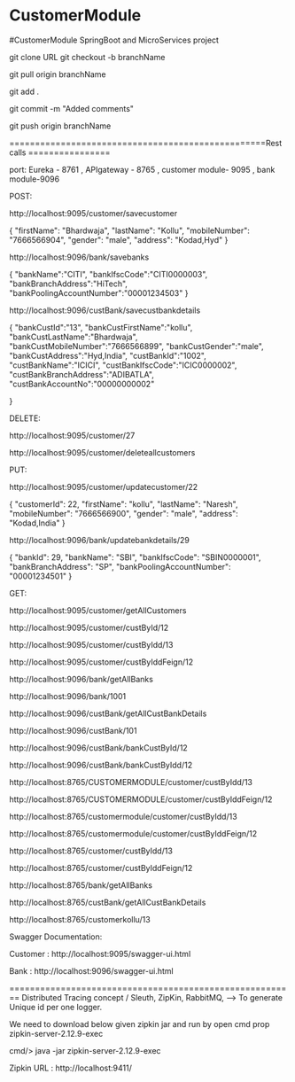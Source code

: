 # CustomerModule
#CustomerModule SpringBoot and MicroServices project

git clone URL
git checkout -b branchName

git pull origin branchName

git add .

git commit -m "Added comments"

git push origin branchName

==================================================Rest calls ================

port: Eureka - 8761 , APIgateway - 8765 , customer module- 9095 , bank module-9096

POST:

http://localhost:9095/customer/savecustomer

  {
        "firstName": "Bhardwaja",
        "lastName": "Kollu",
        "mobileNumber": "7666566904",
        "gender": "male",
        "address": "Kodad,Hyd"
    }

http://localhost:9096/bank/savebanks

{
    "bankName":"CITI",
    "bankIfscCode":"CITI0000003",
    "bankBranchAddress":"HiTech",
    "bankPoolingAccountNumber":"00001234503"
}

http://localhost:9096/custBank/savecustbankdetails

{
    "bankCustId":"13",
    "bankCustFirstName":"kollu",
    "bankCustLastName":"Bhardwaja",
    "bankCustMobileNumber":"7666566899",
    "bankCustGender":"male",
    "bankCustAddress":"Hyd,India",
    "custBankId":"1002",
    "custBankName":"ICICI",
    "custBankIfscCode":"ICIC0000002",
    "custBankBranchAddress":"ADIBATLA",
    "custBankAccountNo":"00000000002"

}

DELETE:

http://localhost:9095/customer/27

http://localhost:9095/customer/deleteallcustomers


PUT:

http://localhost:9095/customer/updatecustomer/22

{
        "customerId": 22,
        "firstName": "kollu",
        "lastName": "Naresh",
        "mobileNumber": "7666566900",
        "gender": "male",
        "address": "Kodad,India"
 }
 
 http://localhost:9096/bank/updatebankdetails/29
 
 {
        "bankId": 29,
        "bankName": "SBI",
        "bankIfscCode": "SBIN0000001",
        "bankBranchAddress": "SP",
        "bankPoolingAccountNumber": "00001234501"
  }

GET:

http://localhost:9095/customer/getAllCustomers

http://localhost:9095/customer/custById/12

http://localhost:9095/customer/custByIdd/13

http://localhost:9095/customer/custByIddFeign/12

http://localhost:9096/bank/getAllBanks

http://localhost:9096/bank/1001

http://localhost:9096/custBank/getAllCustBankDetails

http://localhost:9096/custBank/101

http://localhost:9096/custBank/bankCustById/12

http://localhost:9096/custBank/bankCustByIdd/12

http://localhost:8765/CUSTOMERMODULE/customer/custByIdd/13

http://localhost:8765/CUSTOMERMODULE/customer/custByIddFeign/12

http://localhost:8765/customermodule/customer/custByIdd/13

http://localhost:8765/customermodule/customer/custByIddFeign/12

http://localhost:8765/customer/custByIdd/13

http://localhost:8765/customer/custByIddFeign/12

http://localhost:8765/bank/getAllBanks

http://localhost:8765/custBank/getAllCustBankDetails

http://localhost:8765/customerkollu/13

Swagger Documentation:

Customer : http://localhost:9095/swagger-ui.html

Bank : http://localhost:9096/swagger-ui.html


========================================================
Distributed Tracing concept / Sleuth, ZipKin, RabbitMQ, --> To generate Unique id per one logger. 

We need to download below given zipkin jar and run by open cmd prop
zipkin-server-2.12.9-exec

cmd/> java -jar zipkin-server-2.12.9-exec

Zipkin URL : http://localhost:9411/







